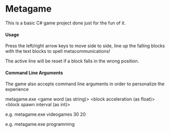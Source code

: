 # Metagame

This is a basic C# game project done just for the fun of it.

#### Usage

Press the left/right arrow keys to move side to side, line up the falling blocks with the text blocks to spell metacommunications! 

The active line will be reset if a block falls in the wrong position.

#### Command Line Arguments
The game also accepts command line arguments in order to personalize the experience

metagame.exe \<game word (as string)\> \<block acceleration (as float)\> \<block spawn interval (as int)\>

e.g.  metagame.exe videogames 30 20

e.g.  metagame.exe programming
